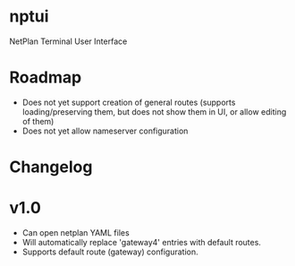 # nptui
NetPlan Terminal User Interface

# Roadmap
- Does not yet support creation of general routes (supports loading/preserving them, but does not show them in UI, or allow editing of them)
- Does not yet allow nameserver configuration

# Changelog
# v1.0
- Can open netplan YAML files
- Will automatically replace 'gateway4' entries with default routes.
- Supports default route (gateway) configuration.